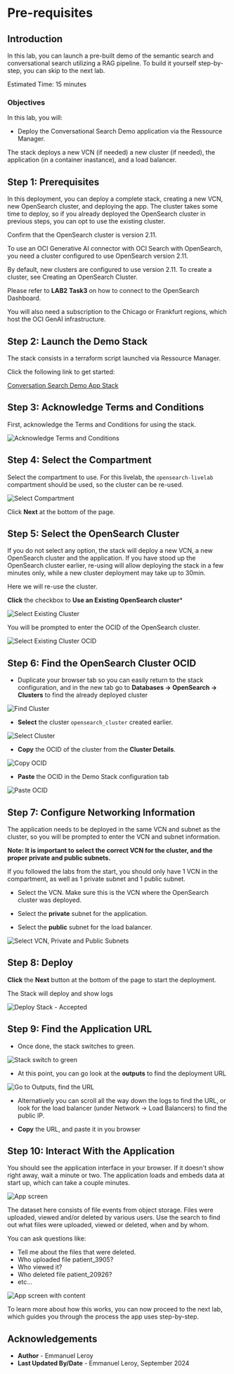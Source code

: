 # Pre-requisites

## Introduction

In this lab, you can launch a pre-built demo of the semantic search and conversational search utilizing a RAG pipeline.
To build it yourself step-by-step, you can skip to the next lab.

Estimated Time: 15 minutes

### Objectives

In this lab, you will:

- Deploy the Conversational Search Demo application via the Ressource Manager. 

The stack deploys a new VCN (if needed) a new cluster (if needed), the application (in a container inastance), and a load balancer.

## Step 1: Prerequisites

In this deployment, you can deploy a complete stack, creating a new VCN, new OpenSearch cluster, and deploying the app. The cluster takes some time to deploy, so if you already deployed the OpenSearch cluster in previous steps, you can opt to use the existing cluster.

Confirm that the OpenSearch cluster is version 2.11. 

To use an OCI Generative AI connector with OCI Search with OpenSearch, you need a cluster configured to use OpenSearch version 2.11. 

By default, new clusters are configured to use version 2.11. To create a cluster, see Creating an OpenSearch Cluster.

Please refer to **LAB2** **Task3** on how to connect to the OpenSearch Dashboard.

You will also need a subscription to the Chicago or Frankfurt regions, which host the OCI GenAI infrastructure.

## Step 2: Launch the Demo Stack

The stack consists in a terraform script launched via Ressource Manager.

Click the following link to get started: 

<a href="https://cloud.oracle.com/resourcemanager/stacks/create?zipUrl=https://objectstorage.us-chicago-1.oraclecloud.com/p/pzndeC45z4x_hSvQXWbmHETsui97i7ihHYd0U-Uahhjb8UWjxpzGpzjk3iCAcJAv/n/idehhejtnbtc/b/opensearch-demo-code/o/opensearch-convo.zip">Conversation Search Demo App Stack</a>

## Step 3: Acknowledge Terms and Conditions

First, acknowledge the Terms and Conditions for using the stack.

![Acknowledge Terms and Conditions](../images/image-demo-ack-tc.png)


## Step 4: Select the Compartment

Select the compartment to use. For this livelab, the `opensearch-livelab` compartment should be used, so the cluster can be re-used.

![Select Compartment](../images/image-demo-compartment.png)

Click **Next** at the bottom of the page.

## Step 5: Select the OpenSearch Cluster

If you do not select any option, the stack will deploy a new VCN, a new OpenSearch cluster and the application. If you have stood up the OpenSearch cluster earlier, re-using will allow deploying the stack in a few minutes only, while a new cluster deployment may take up to 30min.

Here we will re-use the cluster.

**Click** the checkbox to **Use an Existing OpenSearch cluster***

![Select Existing Cluster](../images/image-demo-existing-cluster.png)

You will be prompted to enter the OCID of the OpenSearch cluster.

![Select Existing Cluster OCID](../images/image-demo-cluster-ocid.png)

## Step 6: Find the OpenSearch Cluster OCID

- Duplicate your browser tab so you can easily return to the stack configuration, and in the new tab go to **Databases -> OpenSearch -> Clusters** to find the already deployed cluster

![Find Cluster](../images/image-demo-find-cluster1.png)

- **Select** the cluster `opensearch_cluster` created earlier.

![Select Cluster](../images/image-demo-select-cluster.png)

- **Copy** the OCID of the cluster from the **Cluster Details**.

![Copy OCID](../images/image-demo-opensearch-ocid.png)

- **Paste** the OCID in the Demo Stack configuration tab

![Paste OCID](../images/image-demo-opensearch-ocid2.png)


## Step 7: Configure Networking Information

The application needs to be deployed in the same VCN and subnet as the cluster, so you will be prompted to enter the VCN and subnet information.

**Note: It is important to select the correct VCN for the cluster, and the proper private and public subnets.**

If you followed the labs from the start, you should only have 1 VCN in the compartment, as well as 1 private subnet and 1 public subnet.

- Select the VCN. Make sure this is the VCN where the OpenSearch cluster was deployed.

- Select the **private** subnet for the application.

- Select the **public** subnet for the load balancer.

![Select VCN, Private and Public Subnets](../images/image-demo-network.png)


## Step 8: Deploy

**Click** the **Next** button at the bottom of the page to start the deployment.

The Stack will deploy and show logs

![Deploy Stack - Accepted](../images/image-demo-rmj-accepted.png)


## Step 9: Find the Application URL

- Once done, the stack switches to green.

![Stack switch to green](../images/image-demo-rmj-succeeded.png)

- At this point, you can go look at the **outputs** to find the deployment URL

![Go to Outputs, find the URL](../images/image-demo-url.png)

- Alternatively you can scroll all the way down the logs to find the URL, or look for the load balancer (under Network -> Load Balancers) to find the public IP.

- **Copy** the URL, and paste it in you browser

## Step 10: Interact With the Application

You should see the application interface in your browser. If it doesn't show right away, wait a minute or two. The application loads and embeds data at start up, which can take a couple minutes.


![App screen](../images/image-demo-app.png)

The dataset here consists of file events from object storage. Files were uploaded, viewed and/or deleted by various users. Use the search to find out what files were uploaded, viewed or deleted, when and by whom.

You can ask questions like:

- Tell me about the files that were deleted.
- Who uploaded file patient_3905?
- Who viewed it?
- Who deleted file patient_20926?
- etc...

![App screen with content](../images/image-demo-app2.png)

To learn more about how this works, you can now proceed to the next lab, which guides you through the process the app uses step-by-step.


## Acknowledgements

* **Author** - Emmanuel Leroy
* **Last Updated By/Date** - Emmanuel Leroy, September 2024

